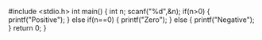 #include <stdio.h>
int main() 
{
	int n;
	scanf("%d",&n);
	if(n>0)
	{
		printf("Positive");
	}
	else if(n==0)
	{
		printf("Zero");
	}
	else
	{
		printf("Negative");
	}
	return 0;
}
